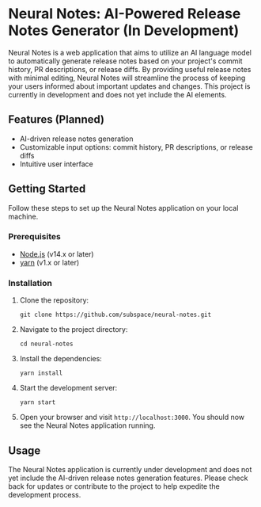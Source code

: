 # Neural Notes: AI-Powered Release Notes Generator (In Development)

Neural Notes is a web application that aims to utilize an AI language model to automatically generate release notes based on your project's commit history, PR descriptions, or release diffs. By providing useful release notes with minimal editing, Neural Notes will streamline the process of keeping your users informed about important updates and changes. This project is currently in development and does not yet include the AI elements.

## Features (Planned)

-   AI-driven release notes generation
-   Customizable input options: commit history, PR descriptions, or release diffs
-   Intuitive user interface

## Getting Started

Follow these steps to set up the Neural Notes application on your local machine.

### Prerequisites

-   [Node.js](https://nodejs.org/en/) (v14.x or later)
-   [yarn](https://yarnpkg.com/getting-started/install) (v1.x or later)

### Installation

1. Clone the repository:

    ```
    git clone https://github.com/subspace/neural-notes.git
    ```

2. Navigate to the project directory:

    ```
    cd neural-notes
    ```

3. Install the dependencies:

    ```
    yarn install
    ```

4. Start the development server:

    ```
    yarn start
    ```

5. Open your browser and visit `http://localhost:3000`. You should now see the Neural Notes application running.

## Usage

The Neural Notes application is currently under development and does not yet include the AI-driven release notes generation features. Please check back for updates or contribute to the project to help expedite the development process.
